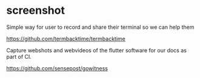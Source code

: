 # screenshot

Simple way for user to record and share their terminal so we can help them

https://github.com/termbacktime/termbacktime

Capture webshots and webvideos of the flutter software for our docs as part of CI.

https://github.com/sensepost/gowitness